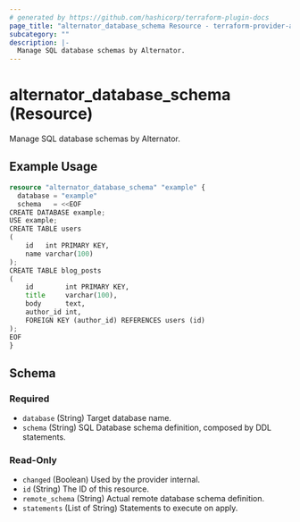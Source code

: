 ```yaml
---
# generated by https://github.com/hashicorp/terraform-plugin-docs
page_title: "alternator_database_schema Resource - terraform-provider-alternator"
subcategory: ""
description: |-
  Manage SQL database schemas by Alternator.
---
```


# alternator_database_schema (Resource)

Manage SQL database schemas by Alternator.

## Example Usage

```terraform
resource "alternator_database_schema" "example" {
  database = "example"
  schema   = <<EOF
CREATE DATABASE example;
USE example;
CREATE TABLE users
(
    id   int PRIMARY KEY,
    name varchar(100)
);
CREATE TABLE blog_posts
(
    id        int PRIMARY KEY,
    title     varchar(100),
    body      text,
    author_id int,
    FOREIGN KEY (author_id) REFERENCES users (id)
);
EOF
}
```

<!-- schema generated by tfplugindocs -->
## Schema

### Required

- `database` (String) Target database name.
- `schema` (String) SQL Database schema definition, composed by DDL statements.

### Read-Only

- `changed` (Boolean) Used by the provider internal.
- `id` (String) The ID of this resource.
- `remote_schema` (String) Actual remote database schema definition.
- `statements` (List of String) Statements to execute on apply.



